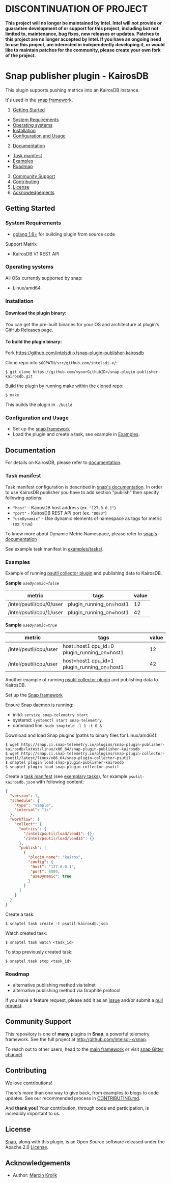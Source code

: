 
# DISCONTINUATION OF PROJECT 

**This project will no longer be maintained by Intel.  Intel will not provide or guarantee development of or support for this project, including but not limited to, maintenance, bug fixes, new releases or updates.  Patches to this project are no longer accepted by Intel. If you have an ongoing need to use this project, are interested in independently developing it, or would like to maintain patches for the community, please create your own fork of the project.**




# Snap publisher plugin - KairosDB

This plugin supports pushing metrics into an KairosDB instance.

It's used in the [snap framework](http://github.com/intelsdi-x/snap).

1. [Getting Started](#getting-started)
  * [System Requirements](#system-requirements)
  * [Operating systems](#operating-systems)
  * [Installation](#installation)
  * [Configuration and Usage](#configuration-and-usage)
2. [Documentation](#documentation)
  * [Task manifest](#task-manifest)
  * [Examples](#examples)
  * [Roadmap](#roadmap)
3. [Community Support](#community-support)
4. [Contributing](#contributing)
5. [License](#license)
6. [Acknowledgements](#acknowledgements)

## Getting Started

### System Requirements

* [golang 1.6+](https://golang.org/dl/) for building plugin from source code

Support Matrix

- KairosDB V1 REST API

### Operating systems
All OSs currently supported by snap:
* Linux/amd64

### Installation

#### Download the plugin binary:
You can get the pre-built binaries for your OS and architecture at plugin's [GitHub Releases](https://github.com/intelsdi-x/snap-plugin-publisher-kairosdb/releases) page.

#### To build the plugin binary:
Fork https://github.com/intelsdi-x/snap-plugin-publisher-kairosdb

Clone repo into `$GOPATH/src/github.com/intelsdi-x/`:

```
$ git clone https://github.com/<yourGithubID>/snap-plugin-publisher-kairosdb.git
```

Build the plugin by running make within the cloned repo:
```
$ make
```
This builds the plugin in `./build`

### Configuration and Usage
* Set up the [snap framework](https://github.com/intelsdi-x/snap/blob/master/README.md#getting-started)
* Load the plugin and create a task, see example in [Examples](https://github.com/intelsdi-x/snap-plugin-publisher-kairosdb/blob/master/README.md#examples).

## Documentation

For details on KairosDB, please refer to [documentation](https://kairosdb.github.io/docs/build/html/index.html).

### Task manifest
Task manifest configuration is described in [snap's documentation](https://github.com/intelsdi-x/snap/blob/master/docs/TASKS.md). In order to use KairosDB publisher you have to add section "publish" then specify following options:
- `"host"` - KairosDB host address (ex. `"127.0.0.1"`)
- `"port"` -  KairosDB REST API port (ex. `"8083"`)
- `"useDynamic"` -  Use dynamic elements of namespace as tags for metric (ex. `true`)

To know more about Dynamic Metric Namespace, please refer to [snap's documentation](https://github.com/intelsdi-x/snap/blob/master/docs/METRICS.md#dynamic-metrics)

See example task manifest in [examples/tasks/](https://github.com/intelsdi-x/snap-plugin-publisher-kairosdb/blob/master/examples/tasks/).

### Examples
Example of running [psutil collector plugin](https://github.com/intelsdi-x/snap-plugin-collector-psutil) and publishing data to KairosDB.

**Sample** *`useDynamic=false`*

| metric | tags | value |
|--------------------------|-------------------------|----|
| /intel/psutil/cpu/0/user	| plugin_running_on=host1 | 12 |
| /intel/psutil/cpu/1/user | plugin_running_on=host1 | 42 |


**Sample** *`useDynamic=true`*

| metric | tags | value |
|------------------------|---------------------------------------------|----|
| /intel/psutil/cpu/user | host=host1 cpu_id=0 plugin_running_on=host1 | 12 |
| /intel/psutil/cpu/user | host=host1 cpu_id=1 plugin_running_on=host1 | 42 |


Another example of running [psutil collector plugin](https://github.com/intelsdi-x/snap-plugin-collector-psutil) and publishing data to KairosDB.

Set up the [Snap framework](https://github.com/intelsdi-x/snap/blob/master/README.md#getting-started)

Ensure [Snap daemon is running](https://github.com/intelsdi-x/snap#running-snap):
* initd: `service snap-telemetry start`
* systemd: `systemctl start snap-telemetry`
* command line: `sudo snapteld -l 1 -t 0 &`

Download and load Snap plugins (paths to binary files for Linux/amd64):
```
$ wget http://snap.ci.snap-telemetry.io/plugins/snap-plugin-publisher-kairosdb/latest/linux/x86_64/snap-plugin-publisher-kairosdb
$ wget http://snap.ci.snap-telemetry.io/plugins/snap-plugin-collector-psutil/latest/linux/x86_64/snap-plugin-collector-psutil
$ snaptel plugin load snap-plugin-publisher-kairosdb
$ snaptel plugin load snap-plugin-collector-psutil
```

Create a [task manifest](https://github.com/intelsdi-x/snap/blob/master/docs/TASKS.md) (see [exemplary tasks](examples/tasks/)),
for example `psutil-kairosdb.json` with following content:
```json
{
  "version": 1,
  "schedule": {
    "type": "simple",
    "interval": "1s"
  },
  "workflow": {
    "collect": {
      "metrics": {
        "/intel/psutil/load/load1": {},
        "/intel/psutil/load/load15": {}
      },
      "publish": [
        {
          "plugin_name": "kairos",
          "config": {
           "host": "127.0.0.1",
           "port": 8080,
           "useDynamic": true
          }
        }
      ]
    }
  }
}

```
Create a task:
```
$ snaptel task create -t psutil-kairosdb.json
```

Watch created task:
```
$ snaptel task watch <task_id>
```

To stop previously created task:
```
$ snaptel task stop <task_id>
```

### Roadmap
- alternative publishing method via telnet
- alternative publishing method via Graphite protocol

If you have a feature request, please add it as an [issue](https://github.com/intelsdi-x/snap-plugin-publisher-kairosdb/issues/new) and/or submit a [pull request](https://github.com/intelsdi-x/snap-plugin-publisher-kairosdb/pulls).

## Community Support
This repository is one of **many** plugins in **Snap**, a powerful telemetry framework. See the full project at http://github.com/intelsdi-x/snap.

To reach out to other users, head to the [main framework](https://github.com/intelsdi-x/snap#community-support) or visit [snap Gitter channel](https://gitter.im/intelsdi-x/snap).

## Contributing
We love contributions! 

There's more than one way to give back, from examples to blogs to code updates. See our recommended process in [CONTRIBUTING.md](CONTRIBUTING.md).

And **thank you!** Your contribution, through code and participation, is incredibly important to us.

## License
[Snap](http://github.com/intelsdi-x/snap), along with this plugin, is an Open Source software released under the Apache 2.0 [License](LICENSE).

## Acknowledgements
* Author: [Marcin Krolik](https://github.com/marcin-krolik)
